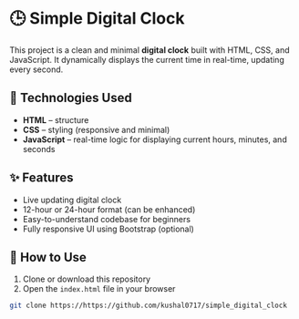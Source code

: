 # 🕒 Simple Digital Clock

This project is a clean and minimal **digital clock** built with HTML, CSS, and JavaScript. It dynamically displays the current time in real-time, updating every second.

## 🔧 Technologies Used
- **HTML** – structure
- **CSS** – styling (responsive and minimal)
- **JavaScript** – real-time logic for displaying current hours, minutes, and seconds

## ✨ Features
- Live updating digital clock
- 12-hour or 24-hour format (can be enhanced)
- Easy-to-understand codebase for beginners
- Fully responsive UI using Bootstrap (optional)

## 📂 How to Use
1. Clone or download this repository
2. Open the `index.html` file in your browser

```bash
git clone https://https://github.com/kushal0717/simple_digital_clock
